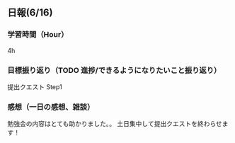 ## 日報(6/16)

### 学習時間（Hour）

4h

### 目標振り返り（TODO 進捗/できるようになりたいこと振り返り）

提出クエスト Step1

### 感想（一日の感想、雑談）

勉強会の内容はとても助かりました。。
土日集中して提出クエストを終わらせます！
